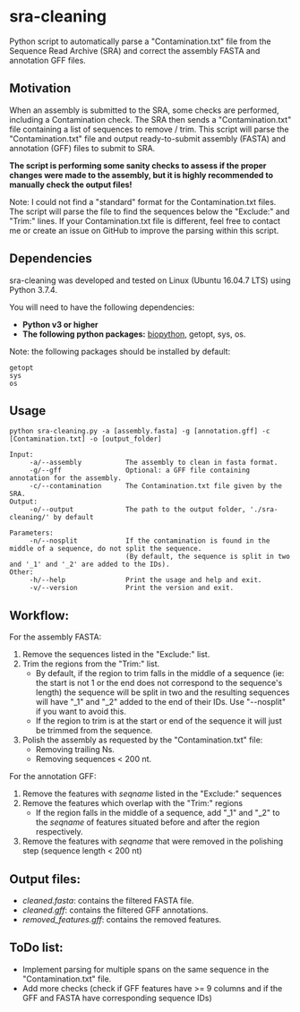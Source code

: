 # sra-cleaning

Python script to automatically parse a "Contamination.txt" file from the Sequence Read Archive (SRA) and correct the assembly FASTA  and annotation GFF files.

## Motivation

When an assembly is submitted to the SRA, some checks are performed, including a Contamination check. The SRA then sends a "Contamination.txt" file containing a list of sequences to remove / trim. This script will parse the "Contamination.txt" file and output ready-to-submit assembly (FASTA) and annotation (GFF) files to submit to SRA.

**The script is performing some sanity checks to assess if the proper changes were made to the assembly, but it is highly recommended to manually check the output files!**

Note: I could not find a "standard" format for the Contamination.txt files. The script will parse the file to find the sequences below the "Exclude:" and "Trim:" lines. If your Contamination.txt file is different, feel free to contact me or create an issue on GitHub to improve the parsing within this script.

## Dependencies

sra-cleaning was developed and tested on Linux (Ubuntu 16.04.7 LTS) using Python 3.7.4.

You will need to have the following dependencies:
- **Python v3 or higher**
- **The following python packages:** [biopython](https://biopython.org/ "biopython Homepage"), getopt, sys, os.

Note: the following packages should be installed by default:
```
getopt
sys
os 
```

## Usage

````
python sra-cleaning.py -a [assembly.fasta] -g [annotation.gff] -c [Contamination.txt] -o [output_folder]

Input:
     -a/--assembly           The assembly to clean in fasta format.
     -g/--gff                Optional: a GFF file containing annotation for the assembly.
     -c/--contamination      The Contamination.txt file given by the SRA.
Output:
     -o/--output             The path to the output folder, './sra-cleaning/' by default

Parameters:
     -n/--nosplit            If the contamination is found in the middle of a sequence, do not split the sequence.
                             (By default, the sequence is split in two and '_1' and '_2' are added to the IDs).
Other:
     -h/--help               Print the usage and help and exit.
     -v/--version            Print the version and exit.
````

## Workflow:

For the assembly FASTA:

1. Remove the sequences listed in the "Exclude:" list.
2. Trim the regions from the "Trim:" list.
     * By default, if the region to trim falls in the middle of a sequence (ie: the start is not 1 or the end does not correspond to the sequence's length) the sequence will be split in two and the resulting sequences will have "_1" and "_2" added to the end of their IDs. Use "--nosplit" if you want to avoid this.
     * If the region to trim is at the start or end of the sequence it will just be trimmed from the sequence.
3. Polish the assembly as requested by the "Contamination.txt" file:
     * Removing trailing Ns.
     * Removing sequences < 200 nt.

For the annotation GFF:

1. Remove the features with _seqname_ listed in the "Exclude:" sequences
2. Remove the features which overlap with the "Trim:" regions
     * If the region falls in the middle of a sequence, add "_1" and "_2" to the _seqname_ of features situated before and after the region respectively.
3. Remove the features with _seqname_ that were removed in the polishing step (sequence length < 200 nt)

## Output files:

- _cleaned.fasta_: contains the filtered FASTA file.
- _cleaned.gff_: contains the filtered GFF annotations.
- _removed\_features.gff_: contains the removed features.

## ToDo list:

- Implement parsing for multiple spans on the same sequence in the "Contamination.txt" file.
- Add more checks (check if GFF features have >= 9 columns and if the GFF and FASTA have corresponding sequence IDs)
